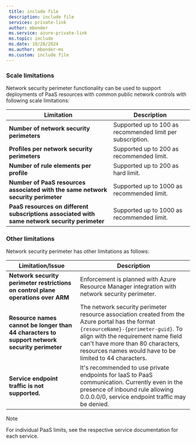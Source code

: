 ```yaml
---
 title: include file
 description: include file
 services: private-link
 author: mbender
 ms.service: azure-private-link
 ms.topic: include
 ms.date: 10/28/2024
 ms.author: mbender-ms
 ms.custom: include file
---
```


### Scale limitations

Network security perimeter functionality can be used to support deployments of PaaS resources with common public network controls with following scale limitations:

| **Limitation** | **Description** |
|-----------------|-----------------|
| **Number of network security perimeters**  | Supported up to 100 as recommended limit per subscription. |
| **Profiles per network security perimeters** | Supported up to 200 as recommended limit. |
| **Number of rule elements per profile** | Supported up to 200 as hard limit. |
| **Number of PaaS resources associated with the same network security perimeter** | Supported up to 1000 as recommended limit. |
| **PaaS resources on different subscriptions associated with same network security perimeter** | Supported up to 1000 as recommended limit. |


### Other limitations

Network security perimeter has other limitations as follows:

| **Limitation/Issue** | **Description** |
|-----------------|-------------|
| **Network security perimeter restrictions on control plane operations over ARM** | Enforcement is planned with Azure Resource Manager integration with network security perimeter. |
| **Resource names cannot be longer than 44 characters to support network security perimeter** | The network security perimeter resource association created from the Azure portal has the format `{resourceName}-{perimeter-guid}`. To align with the requirement name field can't have more than 80 characters, resources names would have to be limited to 44 characters. |
| **Service endpoint traffic is not supported.** | It's recommended to use private endpoints for IaaS to PaaS communication. Currently even in the presence of inbound rule allowing 0.0.0.0/0, service endpoint traffic may be denied. |

> [!NOTE]
> For individual PaaS limits, see the respective service documentation for each service.
